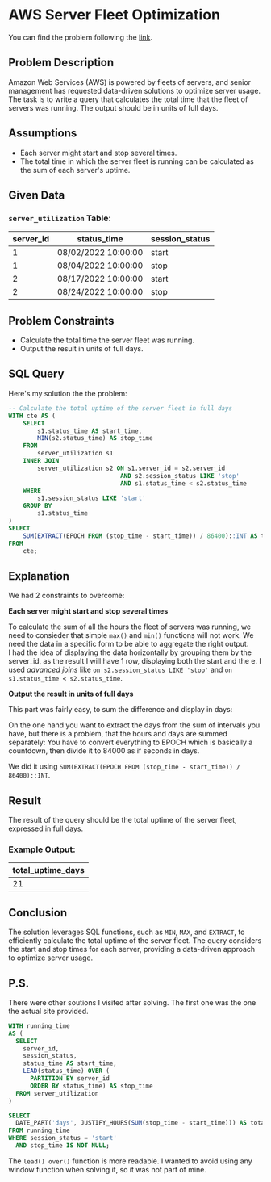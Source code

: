 # AWS Server Fleet Optimization
You can find the problem following the [link](https://datalemur.com/questions/total-utilization-time).
## Problem Description

Amazon Web Services (AWS) is powered by fleets of servers, and senior management has requested data-driven solutions to optimize server usage. 
The task is to write a query that calculates the total time that the fleet of servers was running. The output should be in units of full days.

## Assumptions

- Each server might start and stop several times.
- The total time in which the server fleet is running can be calculated as the sum of each server's uptime.

## Given Data

### `server_utilization` Table:

| server_id | status_time           | session_status |
|-----------|-----------------------|-----------------|
| 1         | 08/02/2022 10:00:00  | start           |
| 1         | 08/04/2022 10:00:00  | stop            |
| 2         | 08/17/2022 10:00:00  | start           |
| 2         | 08/24/2022 10:00:00  | stop            |

## Problem Constraints

- Calculate the total time the server fleet was running.
- Output the result in units of full days.

## SQL Query

Here's my solution the the problem:

```sql
-- Calculate the total uptime of the server fleet in full days
WITH cte AS (
    SELECT
        s1.status_time AS start_time,
        MIN(s2.status_time) AS stop_time
    FROM
        server_utilization s1
    INNER JOIN
        server_utilization s2 ON s1.server_id = s2.server_id
                               AND s2.session_status LIKE 'stop'
                               AND s1.status_time < s2.status_time
    WHERE
        s1.session_status LIKE 'start'
    GROUP BY
        s1.status_time
)
SELECT
    SUM(EXTRACT(EPOCH FROM (stop_time - start_time)) / 86400)::INT AS total_uptime_days
FROM
    cte;
```
## Explanation

We had 2 constraints to overcome:

__Each server might start and stop several times__

To calculate the sum of all the hours the fleet of servers was running, we need to consieder that simple `max()` and `min()` functions will not work. 
We need the data in a specific form to be able to aggregate the right output.  
I had the idea of displaying the data horizontally by grouping them by the server_id, as the result I will have 1 row, displaying both the start and the e. 
I used _advanced joins_ like `on s2.session_status LIKE 'stop'` and `on s1.status_time < s2.status_time`.

__Output the result in units of full days__

This part was fairly easy, to sum the difference and display in days: 

On the one hand you want to extract the days from the sum of intervals you have, but there is a problem, that the hours and days are summed separately:
You have to convert everything to EPOCH which is basically a countdown, then divide it to 84000 as if seconds in days.

We did it using `SUM(EXTRACT(EPOCH FROM (stop_time - start_time)) / 86400)::INT`.

## Result

The result of the query should be the total uptime of the server fleet, expressed in full days.

### Example Output:

|total_uptime_days|
|-----------------|
|21|

## Conclusion
The solution leverages SQL functions, such as `MIN`, `MAX`, and `EXTRACT`, to efficiently calculate the total uptime of the server fleet. 
The query considers the start and stop times for each server, providing a data-driven approach to optimize server usage.

## P.S. 

There were other soutions I visited after solving. The first one was the one the actual site provided.
```sql
WITH running_time 
AS (
  SELECT
    server_id,
    session_status,
    status_time AS start_time,
    LEAD(status_time) OVER (
      PARTITION BY server_id
      ORDER BY status_time) AS stop_time
  FROM server_utilization
)

SELECT
  DATE_PART('days', JUSTIFY_HOURS(SUM(stop_time - start_time))) AS total_uptime_days
FROM running_time
WHERE session_status = 'start'
  AND stop_time IS NOT NULL;
```

The `lead() over()` function is more readable. I wanted to avoid using any window function when solving it, so it was not part of mine.

